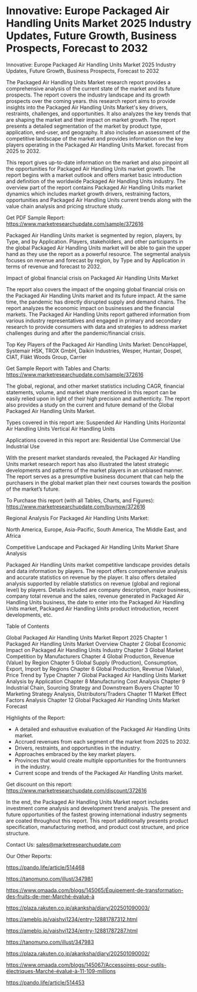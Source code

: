 # Innovative: Europe Packaged Air Handling Units Market 2025 Industry Updates, Future Growth, Business Prospects, Forecast to 2032

Innovative: Europe Packaged Air Handling Units Market 2025 Industry Updates, Future Growth, Business Prospects, Forecast to 2032

The Packaged Air Handling Units Market research report provides a comprehensive analysis of the current state of the market and its future prospects. The report covers the industry landscape and its growth prospects over the coming years. this research report aims to provide insights into the Packaged Air Handling Units Market's key drivers, restraints, challenges, and opportunities. It also analyzes the key trends that are shaping the market and their impact on market growth. The report presents a detailed segmentation of the market by product type, application, end-user, and geography. It also includes an assessment of the competitive landscape of the market and provides information on the key players operating in the Packaged Air Handling Units Market. forecast from 2025 to 2032.

This report gives up-to-date information on the market and also pinpoint all the opportunities for Packaged Air Handling Units market growth. The report begins with a market outlook and offers market basic introduction and definition of the worldwide Packaged Air Handling Units industry. The overview part of the report contains Packaged Air Handling Units market dynamics which includes market growth drivers, restraining factors, opportunities and Packaged Air Handling Units current trends along with the value chain analysis and pricing structure study.

Get PDF Sample Report: https://www.marketresearchupdate.com/sample/372616

Packaged Air Handling Units market is segmented by region, players, by Type, and by Application. Players, stakeholders, and other participants in the global Packaged Air Handling Units market will be able to gain the upper hand as they use the report as a powerful resource. The segmental analysis focuses on revenue and forecast by region, by Type and by Application in terms of revenue and forecast to 2032.

Impact of global financial crisis on Packaged Air Handling Units Market

The report also covers the impact of the ongoing global financial crisis on the Packaged Air Handling Units market and its future impact. At the same time, the pandemic has directly disrupted supply and demand chains. The report analyzes the economic impact on businesses and the financial markets. The Packaged Air Handling Units report gathered information from various industry representatives and engaged in primary and secondary research to provide consumers with data and strategies to address market challenges during and after the pandemic/financial crisis.

Top Key Players of the Packaged Air Handling Units Market:
DencoHappel, Systemair HSK, TROX GmbH, Daikin Industries, Wesper, Huntair, Dospel, CIAT, Fläkt Woods Group, Carrier


Get Sample Report with Tables and Charts: https://www.marketresearchupdate.com/sample/372616

The global, regional, and other market statistics including CAGR, financial statements, volume, and market share mentioned in this report can be easily relied upon in light of their high precision and authenticity. The report also provides a study on the current and future demand of the Global Packaged Air Handling Units Market.

Types covered in this report are:
Suspended Air Handling Units
Horizontal Air Handling Units
Vertical Air Handling Units


Applications covered in this report are:
Residential Use
Commercial Use
Industrial Use


With the present market standards revealed, the Packaged Air Handling Units market research report has also illustrated the latest strategic developments and patterns of the market players in an unbiased manner. The report serves as a presumptive business document that can help the purchasers in the global market plan their next courses towards the position of the market’s future.

To Purchase this report (with all Tables, Charts, and Figures): https://www.marketresearchupdate.com/buynow/372616

Regional Analysis For Packaged Air Handling Units Market:

North America, Europe, Asia-Pacific, South America, The Middle East, and Africa

Competitive Landscape and Packaged Air Handling Units Market Share Analysis

Packaged Air Handling Units market competitive landscape provides details and data information by players. The report offers comprehensive analysis and accurate statistics on revenue by the player. It also offers detailed analysis supported by reliable statistics on revenue (global and regional level) by players. Details included are company description, major business, company total revenue and the sales, revenue generated in Packaged Air Handling Units business, the date to enter into the Packaged Air Handling Units market, Packaged Air Handling Units product introduction, recent developments, etc.

Table of Contents

Global Packaged Air Handling Units Market Report 2025
Chapter 1 Packaged Air Handling Units Market Overview
Chapter 2 Global Economic Impact on Packaged Air Handling Units Industry
Chapter 3 Global Market Competition by Manufacturers
Chapter 4 Global Production, Revenue (Value) by Region
Chapter 5 Global Supply (Production), Consumption, Export, Import by Regions
Chapter 6 Global Production, Revenue (Value), Price Trend by Type
Chapter 7 Global Packaged Air Handling Units Market Analysis by Application
Chapter 8 Manufacturing Cost Analysis
Chapter 9 Industrial Chain, Sourcing Strategy and Downstream Buyers
Chapter 10 Marketing Strategy Analysis, Distributors/Traders
Chapter 11 Market Effect Factors Analysis
Chapter 12 Global Packaged Air Handling Units Market Forecast

Highlights of the Report:

- A detailed and exhaustive evaluation of the Packaged Air Handling Units market.
- Accrued revenues from each segment of the market from 2025 to 2032.
- Drivers, restraints, and opportunities in the industry.
- Approaches embraced by the key market players.
- Provinces that would create multiple opportunities for the frontrunners in the industry.
- Current scope and trends of the Packaged Air Handling Units market.

Get discount on this report: https://www.marketresearchupdate.com/discount/372616

In the end, the Packaged Air Handling Units Market report includes investment come analysis and development trend analysis. The present and future opportunities of the fastest growing international industry segments are coated throughout this report. This report additionally presents product specification, manufacturing method, and product cost structure, and price structure.

Contact Us:
sales@marketresearchupdate.com

Our Other Reports:

https://pando.life/article/514468

https://tanomuno.com/illust/347981

https://www.omaada.com/blogs/145065/Équipement-de-transformation-des-fruits-de-mer-Marché-évalué-à

https://plaza.rakuten.co.jp/akanksha/diary/202501090003/

https://ameblo.jp/vaishvi1234/entry-12881787312.html

https://ameblo.jp/vaishvi1234/entry-12881787287.html

https://tanomuno.com/illust/347983

https://plaza.rakuten.co.jp/akanksha/diary/202501090002/

https://www.omaada.com/blogs/145067/Accessoires-pour-outils-électriques-Marché-évalué-à-11-109-millions

https://pando.life/article/514453
